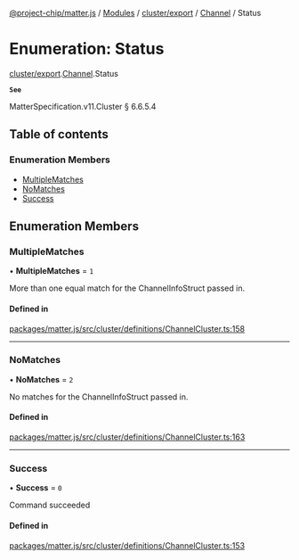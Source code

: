 [@project-chip/matter.js](../README.md) / [Modules](../modules.md) / [cluster/export](../modules/cluster_export.md) / [Channel](../modules/cluster_export.Channel.md) / Status

# Enumeration: Status

[cluster/export](../modules/cluster_export.md).[Channel](../modules/cluster_export.Channel.md).Status

**`See`**

MatterSpecification.v11.Cluster § 6.6.5.4

## Table of contents

### Enumeration Members

- [MultipleMatches](cluster_export.Channel.Status.md#multiplematches)
- [NoMatches](cluster_export.Channel.Status.md#nomatches)
- [Success](cluster_export.Channel.Status.md#success)

## Enumeration Members

### MultipleMatches

• **MultipleMatches** = ``1``

More than one equal match for the ChannelInfoStruct passed in.

#### Defined in

[packages/matter.js/src/cluster/definitions/ChannelCluster.ts:158](https://github.com/project-chip/matter.js/blob/c0d55745d5279e16fdfaa7d2c564daa31e19c627/packages/matter.js/src/cluster/definitions/ChannelCluster.ts#L158)

___

### NoMatches

• **NoMatches** = ``2``

No matches for the ChannelInfoStruct passed in.

#### Defined in

[packages/matter.js/src/cluster/definitions/ChannelCluster.ts:163](https://github.com/project-chip/matter.js/blob/c0d55745d5279e16fdfaa7d2c564daa31e19c627/packages/matter.js/src/cluster/definitions/ChannelCluster.ts#L163)

___

### Success

• **Success** = ``0``

Command succeeded

#### Defined in

[packages/matter.js/src/cluster/definitions/ChannelCluster.ts:153](https://github.com/project-chip/matter.js/blob/c0d55745d5279e16fdfaa7d2c564daa31e19c627/packages/matter.js/src/cluster/definitions/ChannelCluster.ts#L153)
